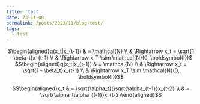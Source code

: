 ```yaml
---
title: 'test'
date: 23-11-08
permalink: /posts/2023/11/blog-test/
tags:
  - test
---
```


<center>$\begin{aligned}q(x_t|x_{t-1}) & = \mathcal{N} \\ & \Rightarrow x_t = \sqrt{1 - \beta_t}x_{t-1} \\ & \Rightarrow x_T \sim \mathcal{N}(0, \boldsymbol{I})$</center>

<center>$$\begin{aligned}q(x_t|x_{t-1}) & = \mathcal{N} \\ & \Rightarrow x_t = \sqrt{1 - \beta_t}x_{t-1} \\ & \Rightarrow x_T \sim \mathcal{N}(0, \boldsymbol{I})$$</center>

$$\begin{aligned}x_t & = \sqrt{\alpha_t}(\sqrt{\alpha_{t-1}}x_{t-2} \\ & = \sqrt{\alpha_t\alpha_{t-1}}x_{t-2}\end{aligned}$$